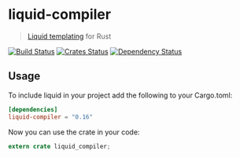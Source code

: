 liquid-compiler
===========

> [Liquid templating](http://liquidmarkup.org/) for Rust

[![Build Status](https://dev.azure.com/cobalt-org/cobalt-org/_apis/build/status/liquid-rust?branchName=master)](https://dev.azure.com/cobalt-org/cobalt-org/_build/latest?definitionId=1&branchName=master)
[![Crates Status](https://img.shields.io/crates/v/liquid.svg)](https://crates.io/crates/liquid)
[![Dependency Status](https://dependencyci.com/github/cobalt-org/liquid-rust/badge)](https://dependencyci.com/github/cobalt-org/liquid-rust)

Usage
----------

To include liquid in your project add the following to your Cargo.toml:

```toml
[dependencies]
liquid-compiler = "0.16"
```

Now you can use the crate in your code:

```rust
extern crate liquid_compiler;
```
